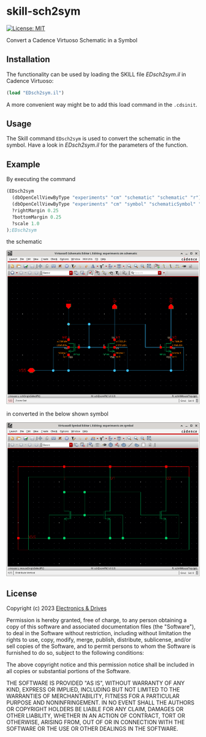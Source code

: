 # skill-sch2sym
[![License: MIT](https://img.shields.io/badge/License-MIT-yellow.svg)](https://opensource.org/licenses/MIT)

Convert a Cadence Virtuoso Schematic in a Symbol

## Installation

The functionality can be used by loading the SKILL file *EDsch2sym.il* in 
Cadence Virtuoso:

``` scheme
(load "EDsch2sym.il")
```
A more convenient way might be to add this load command in the `.cdsinit`.

## Usage

The Skill command `EDsch2sym` is used to convert the schematic in the 
symbol.
Have a look in *EDsch2sym.il*  for the parameters of the function.

## Example

By executing the command
``` scheme
(EDsch2sym
  (dbOpenCellViewByType "experiments" "cm" "schematic" "schematic" "r")
  (dbOpenCellViewByType "experiments" "cm" "symbol" "schematicSymbol" "w")
  ?rightMargin 0.25
  ?bottomMargin 0.25
  ?scale 1.0
);EDsch2sym
```
the schematic

<img src="./fig/sch.png" width="640">

in converted in the below shown symbol

<img src="./fig/sym.png" width="640">

## License

Copyright (c) 2023 [Electronics & Drives](https://www.electronics-and-drives.de/) 

Permission is hereby granted, free of charge, to any person obtaining a copy
of this software and associated documentation files (the "Software"), to deal
in the Software without restriction, including without limitation the rights
to use, copy, modify, merge, publish, distribute, sublicense, and/or sell
copies of the Software, and to permit persons to whom the Software is
furnished to do so, subject to the following conditions:

The above copyright notice and this permission notice shall be included in all
copies or substantial portions of the Software.

THE SOFTWARE IS PROVIDED "AS IS", WITHOUT WARRANTY OF ANY KIND, EXPRESS OR
IMPLIED, INCLUDING BUT NOT LIMITED TO THE WARRANTIES OF MERCHANTABILITY,
FITNESS FOR A PARTICULAR PURPOSE AND NONINFRINGEMENT. IN NO EVENT SHALL THE
AUTHORS OR COPYRIGHT HOLDERS BE LIABLE FOR ANY CLAIM, DAMAGES OR OTHER
LIABILITY, WHETHER IN AN ACTION OF CONTRACT, TORT OR OTHERWISE, ARISING FROM,
OUT OF OR IN CONNECTION WITH THE SOFTWARE OR THE USE OR OTHER DEALINGS IN THE
SOFTWARE.